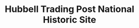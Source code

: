 ---
layout: repo
title: "Hubbell Trading Post National Historic Site"
id: 13132
permalink: repos/13132/
---